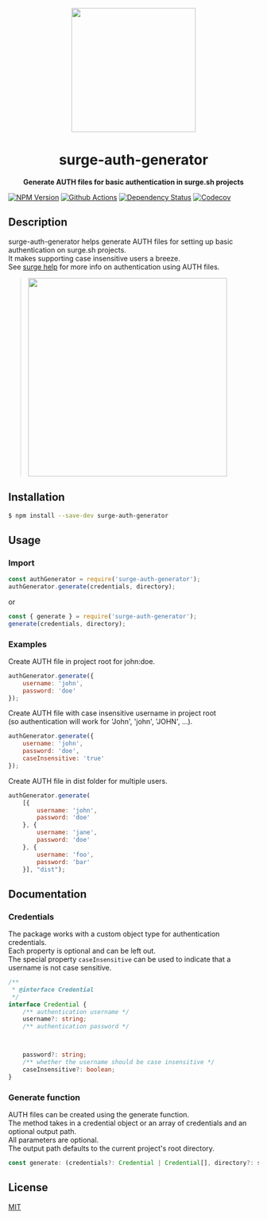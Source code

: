 <p align="center">
  <img height="250" src="https://surge.sh/images/logos/svg/surge-logo.svg">
</p>
<h1 align="center"> surge-auth-generator </h1>
<p align="center">
  <b>Generate AUTH files for basic authentication in surge.sh projects</b>
</p>

[![NPM Version][npm-badge]][npm-url] 
[![Github Actions][gh-actions-badge]][gh-actions-url]
[![Dependency Status][libraries-badge]][libraries-url]
[![Codecov][codecov-badge]][codecov-url]

## Description

surge-auth-generator helps generate AUTH files for setting up basic authentication on surge.sh projects.  
It makes supporting case insensitive users a breeze.  
See [surge help](https://surge.sh/help/adding-password-protection-to-a-project) for more info on authentication using AUTH files.
> <img width="400" src="https://surge.sh/images/help/adding-password-protection-to-a-project.gif">
## Installation

``` bash
$ npm install --save-dev surge-auth-generator
```

## Usage

### Import

``` js
const authGenerator = require('surge-auth-generator');
authGenerator.generate(credentials, directory);
```
or 
``` js
const { generate } = require('surge-auth-generator');
generate(credentials, directory);
```

### Examples

Create AUTH file in project root for john:doe.
``` js
authGenerator.generate({
    username: 'john',
    password: 'doe'
});
```

Create AUTH file with case insensitive username in project root  
(so authentication will work for 'John', 'john', 'JOHN', ...).

``` js
authGenerator.generate({
    username: 'john',
    password: 'doe',
    caseInsensitive: 'true'
});
```

Create AUTH file in dist folder for multiple users.

``` js
authGenerator.generate(
    [{
        username: 'john',
        password: 'doe'
    }, {
        username: 'jane',
        password: 'doe'
    }, {
        username: 'foo',
        password: 'bar'
    }], "dist");
```

## Documentation

### Credentials

The package works with a custom object type for authentication credentials.  
Each property is optional and can be left out.  
The special property ```caseInsensitive``` can be used to indicate that a username is not case sensitive.
``` ts
/**
 * @interface Credential
 */
interface Credential {
    /** authentication username */
    username?: string;
    /** authentication password */



    password?: string;
    /** whether the username should be case insensitive */
    caseInsensitive?: boolean;
}
```

### Generate function

AUTH files can be created using the generate function.  
The method takes in a credential object or an array of credentials and an optional output path.  
All parameters are optional.  
The output path defaults to the current project's root directory.

``` js
const generate: (credentials?: Credential | Credential[], directory?: string | undefined) => Promise<string>
```


## License

[MIT](./LICENSE)

[npm-badge]: https://img.shields.io/npm/v/surge-auth-generator.svg
[npm-url]: https://www.npmjs.com/package/surge-auth-generator
[libraries-badge]: https://img.shields.io/librariesio/release/npm/surge-auth-generator
[libraries-url]: https://libraries.io/github/laudep/surge-auth-generator
[codecov-badge]: https://codecov.io/gh/laudep/surge-auth-generator/branch/master/graph/badge.svg
[codecov-url]: https://codecov.io/gh/laudep/surge-auth-generator
[gh-actions-badge]: https://img.shields.io/github/workflow/status/laudep/surge-auth-generator/CI
[gh-actions-url]: https://github.com/laudep/surge-auth-generator/actions
<!-- [license-badge]: https://img.shields.io/github/license/laudep/surge-auth-generator
[license-url]: https://opensource.org/licenses/MIT -->
